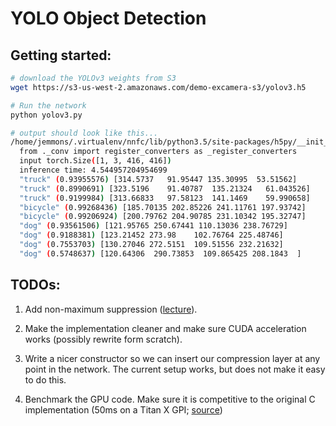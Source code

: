 # YOLO Object Detection

## Getting started:
```bash
# download the YOLOv3 weights from S3
wget https://s3-us-west-2.amazonaws.com/demo-excamera-s3/yolov3.h5

# Run the network
python yolov3.py

# output should look like this...
/home/jemmons/.virtualenv/nnfc/lib/python3.5/site-packages/h5py/__init__.py:36: FutureWarning: Conversion of the second argument of issubdtype from `float` to `np.floating` is deprecated. In future, it will be treated as `np.float64 == np.dtype(float).type`.
  from ._conv import register_converters as _register_converters
  input torch.Size([1, 3, 416, 416])
  inference time: 4.544957204954699
  "truck" (0.93955576) [314.5737   91.95447 135.30995  53.51562]
  "truck" (0.8990691) [323.5196    91.40787  135.21324   61.043526]
  "truck" (0.9199984) [313.66833   97.58123  141.1469    59.990658]
  "bicycle" (0.99268436) [185.70135 202.85226 241.11761 197.93742]
  "bicycle" (0.99206924) [200.79762 204.90785 231.10342 195.32747]
  "dog" (0.93561506) [121.95765 250.67441 110.13036 238.76729]
  "dog" (0.9188381) [123.21452 273.98    102.76764 225.48746]
  "dog" (0.7553703) [130.27046 272.5151  109.51556 232.21632]
  "dog" (0.5748637) [120.64306  290.73853  109.865425 208.1843  ]

```

## TODOs:

1. Add non-maximum suppression
([lecture](https://www.coursera.org/learn/convolutional-neural-networks/lecture/dvrjH/non-max-suppression)).

2. Make the implementation cleaner and make sure CUDA acceleration
works (possibly rewrite form scratch).

3. Write a nicer constructor so we can insert our compression layer at
any point in the network. The current setup works, but does not make
it easy to do this.

4. Benchmark the GPU code. Make sure it is competitive to the original
C implementation (50ms on a Titan X GPI;
[source](https://pjreddie.com/media/files/papers/YOLOv3.pdf))
